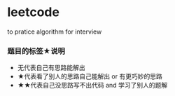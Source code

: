 # leetcode
to pratice algorithm for interview
### 题目的标签★说明
* 无代表自己有思路能解出
* ★代表看了别人的思路自己能解出 or 有更巧妙的思路
* ★★代表自己没思路写不出代码 and 学习了别人的题解
